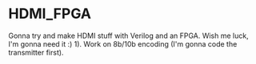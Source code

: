 # HDMI_FPGA
Gonna try and make HDMI stuff with Verilog and an FPGA. Wish me luck, I'm gonna need it :) 
1). Work on 8b/10b encoding (I'm gonna code the transmitter first).
